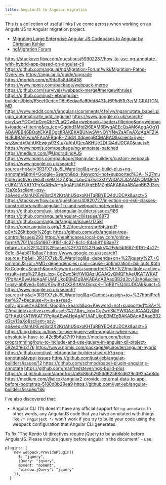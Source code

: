 ```yaml
---
title: AngularJS to Angular migration
---
```


This is a collection of useful links I've come across when working on an AngularJS to Angular migration project.

- [Migrating Large Enterprise Angular JS Codebases to Angular by Christian Kohler](https://www.youtube.com/watch?v=lYOHB_yTEmo)
- [ngMigration Forum](https://github.com/angular/ngMigration-Forum)


<https://stackoverflow.com/questions/59302237/how-to-use-ng-annotate-with-hybrid-app-based-on-angular-cli>
<https://github.com/angular/ngMigration-Forum/wiki/Migration-Paths-Overview>
<https://angular.io/guide/upgrade>
<https://morioh.com/p/9da9a8d46458>
<https://www.npmjs.com/package/webpack-merge>
<https://github.com/survivejs/webpack-merge#mergewithrules>
<https://github.com/just-jeb/angular-builders/blob/65eef0edcef16c6edaa9a69dd8431af695d51b3e/MIGRATION.MD>
<https://www.reddit.com/r/angularjs/comments/4fe1vw/ngannotate_babel_plugin_automatically_add_angular/>
<https://www.google.co.uk/search?ei=yLwrYOCvEpDygQbH7LaQDw&q=webpack+loader+filtering&oq=webpack+loader+filtering&gs_lcp=Cgdnd3Mtd2l6EAM6BwgAEEcQsAM6AggAOgYIABAWEB46BQghEKABOgcIIRAKEKABUNwSWNQYYNwZaAFwAXgAgAFZiAHJBJIBAjEwmAEAoAEBqgEHZ3dzLXdpesgBCMABAQ&sclient=gws-wiz&ved=0ahUKEwjgs92Ktu7uAhUQecAKHUe2DfIQ4dUDCA0&uact=5>
<https://www.npmjs.com/package/ng-annotate-patched>
<https://medium.com/@UpgradingAJS>
<https://www.npmjs.com/package/@angular-builders/custom-webpack>
<https://www.google.co.uk/search?source=hp&ei=3R3FX7zkJ5LWarqilogI&q=ngx-build-plus+ng-annotate&btnK=Google+Search&oq=Keyword+not+supported%3A+%27multiple+active+result+sets%27.&gs_lcp=CgZwc3ktYWIQAzIJCAAQyQMQFhAeUKATWKATYPgXaABwAHgAgAFUiAFUkgEBMZgBAKABAqABAaoBB2d3cy13aXo&sclient=psy-ab&ved=0ahUKEwj8xt2X2KrtAhUSqxoKHTqRBYEQ4dUDCAk&uact=5>
<https://stackoverflow.com/questions/40820727/injection-on-es6-classes-constructors-with-angular-1-x-and-webpack-not-working>
<https://github.com/just-jeb/angular-builders/issues/186>
<https://github.com/angular/angular-cli/issues/6873>
<https://github.com/angular/angular/issues/17581>
<https://code.angularjs.org/1.8.2/docs/error/ng/btstrpd?p0=%26lt;body%26gt>;
<https://github.com/wix/angular-tree-control/issues/293>
<https://healthcases.local-dev.com/online-form/#/7011/dc5b1667-9191-4c27-8c1c-84ab811b8ae7?returnUrl=%2F%23%2Fcases%2F7011%2Ftasks%2Fdc5b1667-9191-4c27-8c1c-84ab811b8ae7>
<https://www.google.co.uk/search?source=hp&ei=3R3FX7zkJ5LWarqilogI&q=depends+on+%27jquery%27.+CommonJS+or+AMD+dependencies+can+cause+optimization+bailouts.&btnK=Google+Search&oq=Keyword+not+supported%3A+%27multiple+active+result+sets%27.&gs_lcp=CgZwc3ktYWIQAzIJCAAQyQMQFhAeUKATWKATYPgXaABwAHgAgAFUiAFUkgEBMZgBAKABAqABAaoBB2d3cy13aXo&sclient=psy-ab&ved=0ahUKEwj8xt2X2KrtAhUSqxoKHTqRBYEQ4dUDCAk&uact=5>
<https://www.google.co.uk/search?source=hp&ei=3R3FX7zkJ5LWarqilogI&q=Cannot+assign+to+%27htmlPrefilter%27+because+it+is+a+read-only+property.&btnK=Google+Search&oq=Keyword+not+supported%3A+%27multiple+active+result+sets%27.&gs_lcp=CgZwc3ktYWIQAzIJCAAQyQMQFhAeUKATWKATYPgXaABwAHgAgAFUiAFUkgEBMZgBAKABAqABAaoBB2d3cy13aXo&sclient=psy-ab&ved=0ahUKEwj8xt2X2KrtAhUSqxoKHTqRBYEQ4dUDCAk&uact=5>
<https://blog.bitsrc.io/how-to-use-jquery-with-angular-when-you-absolutely-have-to-42c8b6a37ff9>
<https://medium.com/better-programming/how-to-include-and-use-jquery-in-angular-cli-project-592e0fe63176>
<https://www.npmjs.com/package/@uirouter/angular-hybrid>
<https://github.com/just-jeb/angular-builders/search?q=ng-annotate&type=issues>
<https://github.com/just-jeb/angular-builders/issues/12>
<https://github.com/schmod/babel-plugin-angularjs-annotate>
<https://github.com/manfredsteyer/ngx-build-plus>
<https://gist.github.com/aaronfrost/a8c86cb2653d62588cd629c392a4e8dc>
<https://medium.com/@ajexx/angular2-provide-external-data-to-app-before-bootstrap-5180d0b28ea9>
<https://github.com/just-jeb/angular-builders/issues/186>

I've also discovered that:

* Angular CLI (11) doesn't have any official support for `ng-annotate`. In other words, any AngularJS code that you have annotated with things like `/* @ngInject */` won't work if you try to build your code using the webpack configuration that Angular CLI generates.


To fix "The Kendo UI directives require jQuery to be available before AngularJS. Please include jquery before angular in the document" - use:

```
plugins: [
    new webpack.ProvidePlugin({
      $: "jquery",
      jQuery: "jquery",
      moment: "moment",
      "window.jQuery": "jquery"
    }),
  ]
```
